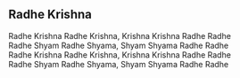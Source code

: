 ## Radhe Krishna


Radhe Krishna Radhe Krishna, Krishna Krishna Radhe Radhe  
Radhe Shyam Radhe Shyama, Shyam Shyama Radhe Radhe  
Radhe Krishna Radhe Krishna, Krishna Krishna Radhe Radhe  
Radhe Shyam Radhe Shyama, Shyam Shyama Radhe Radhe

